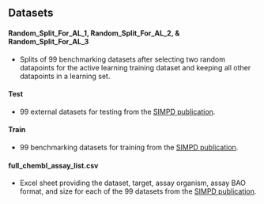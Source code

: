 ## Datasets

#### Random_Split_For_AL_1, Random_Split_For_AL_2, & Random_Split_For_AL_3
* Splits of 99 benchmarking datasets after selecting two random datapoints for the active learning training dataset and keeping all other datapoints in a learning set.

#### Test
* 99 external datasets for testing from the [SIMPD publication](https://jcheminf.biomedcentral.com/articles/10.1186/s13321-023-00787-9).

#### Train
* 99 benchmarking datasets for training from the [SIMPD publication](https://jcheminf.biomedcentral.com/articles/10.1186/s13321-023-00787-9).

#### full_chembl_assay_list.csv
* Excel sheet providing the dataset, target, assay organism, assay BAO format, and size for each of the 99 datasets from the [SIMPD publication](https://jcheminf.biomedcentral.com/articles/10.1186/s13321-023-00787-9). 

